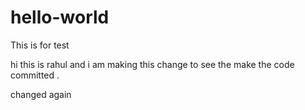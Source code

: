 # hello-world
This is for test 

hi this is rahul and i am making this change to see the make the code committed .

changed again
